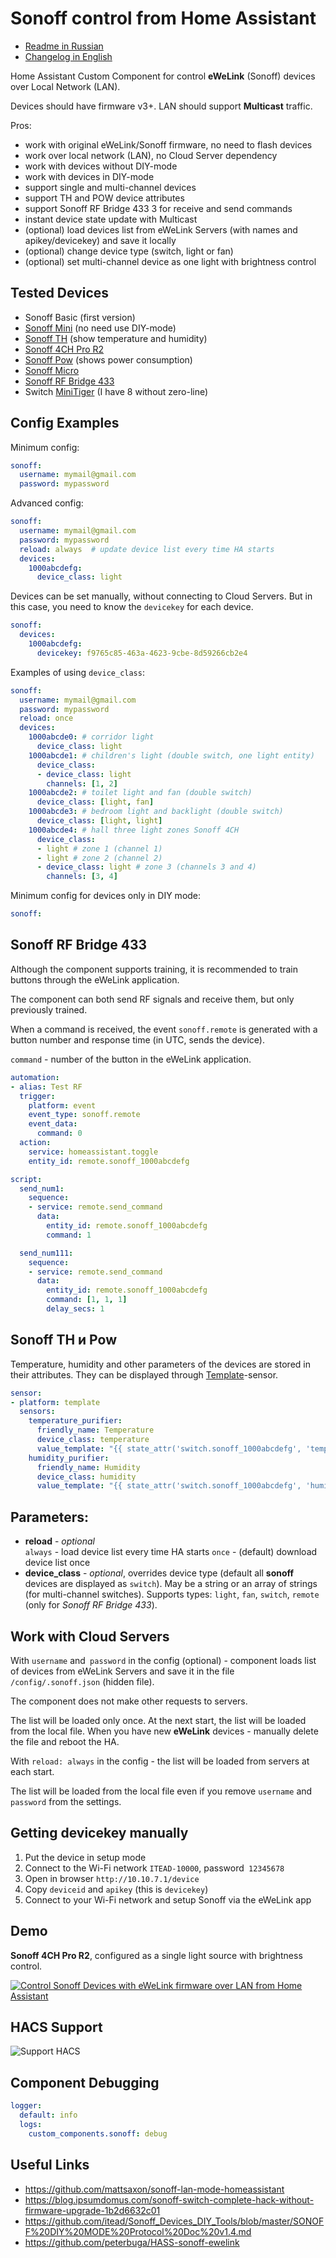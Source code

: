 # Sonoff control from Home Assistant

- [Readme in Russian](README_ru.md)
- [Changelog in English](CHANGELOG.md)

Home Assistant Custom Component for control **eWeLink** (Sonoff) devices over Local Network (LAN).

Devices should have firmware v3+. LAN should support **Multicast** traffic.

Pros:

- work with original eWeLink/Sonoff firmware, no need to flash devices
- work over local network (LAN), no Cloud Server dependency
- work with devices without DIY-mode
- work with devices in DIY-mode
- support single and multi-channel devices
- support TH and POW device attributes
- support Sonoff RF Bridge 433 3 for receive and send commands
- instant device state update with Multicast
- (optional) load devices list from eWeLink Servers (with names and apikey/devicekey) and save it locally
- (optional) change device type (switch, light or fan)
- (optional) set multi-channel device as one light with brightness control
  
## Tested Devices

- Sonoff Basic (first version)
- [Sonoff Mini](https://www.itead.cc/sonoff-mini.html) (no need use DIY-mode)
- [Sonoff TH](https://www.itead.cc/sonoff-th.html) (show temperature and humidity)
- [Sonoff 4CH Pro R2](https://www.itead.cc/sonoff-4ch-pro.html)
- [Sonoff Pow](https://www.itead.cc/sonoff-pow.html) (shows power consumption)
- [Sonoff Micro](https://www.itead.cc/sonoff-micro-5v-usb-smart-adaptor.htmlw)
- [Sonoff RF Bridge 433](https://www.itead.cc/sonoff-rf-bridge-433.html)
- Switch [MiniTiger](https://ru.aliexpress.com/item/33016227381.html) (I have 8 without zero-line)

## Config Examples

Minimum config:

```yaml
sonoff:
  username: mymail@gmail.com
  password: mypassword
```

Advanced config:

```yaml
sonoff:
  username: mymail@gmail.com
  password: mypassword
  reload: always  # update device list every time HA starts
  devices:
    1000abcdefg:
      device_class: light
```

Devices can be set manually, without connecting to Cloud Servers. But in this case, you need to know the `devicekey` for each device.

```yaml
sonoff:
  devices:
    1000abcdefg:
      devicekey: f9765c85-463a-4623-9cbe-8d59266cb2e4
```

Examples of using `device_class`:

```yaml
sonoff:
  username: mymail@gmail.com
  password: mypassword
  reload: once
  devices:
    1000abcde0: # corridor light
      device_class: light
    1000abcde1: # children's light (double switch, one light entity)
      device_class:
      - device_class: light
        channels: [1, 2]
    1000abcde2: # toilet light and fan (double switch)
      device_class: [light, fan]
    1000abcde3: # bedroom light and backlight (double switch)
      device_class: [light, light]
    1000abcde4: # hall three light zones Sonoff 4CH
      device_class:
      - light # zone 1 (channel 1)
      - light # zone 2 (channel 2)
      - device_class: light # zone 3 (channels 3 and 4)
        channels: [3, 4]
```

Minimum config for devices only in DIY mode:

```yaml
sonoff:
```

## Sonoff RF Bridge 433

Although the component supports training, it is recommended to train buttons through the eWeLink application.

The component can both send RF signals and receive them, but only previously trained.

When a command is received, the event `sonoff.remote` is generated with a button number and response time (in UTC, sends the device).

`command` - number of the button in the eWeLink application.


```yaml
automation:
- alias: Test RF
  trigger:
    platform: event
    event_type: sonoff.remote
    event_data:
      command: 0
  action:
    service: homeassistant.toggle
    entity_id: remote.sonoff_1000abcdefg

script:
  send_num1:
    sequence:
    - service: remote.send_command
      data:
        entity_id: remote.sonoff_1000abcdefg
        command: 1

  send_num111:
    sequence:
    - service: remote.send_command
      data:
        entity_id: remote.sonoff_1000abcdefg
        command: [1, 1, 1]
        delay_secs: 1
```

## Sonoff TH и Pow

Temperature, humidity and other parameters of the devices are stored in their attributes. They can be displayed through [Template](https://www.home-assistant.io/integrations/template/)-sensor.

```yaml
sensor:
- platform: template
  sensors:
    temperature_purifier:
      friendly_name: Temperature
      device_class: temperature
      value_template: "{{ state_attr('switch.sonoff_1000abcdefg', 'temperature') }}"
    humidity_purifier:
      friendly_name: Humidity
      device_class: humidity
      value_template: "{{ state_attr('switch.sonoff_1000abcdefg', 'humidity') }}"
```

## Parameters:

- **reload** - *optional*  
  `always` - load device list every time HA starts
  `once` - (default) download device list once
- **device_class** - *optional*, overrides device type (default all **sonoff** devices are displayed as `switch`). May be a string or an array of strings (for multi-channel switches). Supports types: `light`, `fan`, `switch`, `remote` (only for *Sonoff RF Bridge 433*).


## Work with Cloud Servers

With `username` and` password` in the config (optional) - component loads list of devices from eWeLink Servers and save it in the file `/config/.sonoff.json` (hidden file).

The component does not make other requests to servers.

The list will be loaded only once. At the next start, the list will be loaded from the local file. When you have new **eWeLink** devices - manually delete the file and reboot the HA.

With `reload: always` in the config - the list will be loaded from servers at each start.

The list will be loaded from the local file even if you remove `username` and` password` from the settings.

## Getting devicekey manually

1. Put the device in setup mode
2. Connect to the Wi-Fi network `ITEAD-10000`, password` 12345678`
3. Open in browser `http://10.10.7.1/device`
4. Copy `deviceid` and `apikey` (this is `devicekey`)
5. Connect to your Wi-Fi network and setup Sonoff via the eWeLink app

## Demo

**Sonoff 4CH Pro R2**, configured as a single light source with brightness control.

[![Control Sonoff Devices with eWeLink firmware over LAN from Home Assistant](https://img.youtube.com/vi/X7PcYfDy57A/0.jpg)](https://www.youtube.com/watch?v=X7PcYfDy57A)

## HACS Support

![Support HACS](hacs.png)

## Component Debugging

```yaml
logger:
  default: info
  logs:
    custom_components.sonoff: debug
```

## Useful Links

- https://github.com/mattsaxon/sonoff-lan-mode-homeassistant
- https://blog.ipsumdomus.com/sonoff-switch-complete-hack-without-firmware-upgrade-1b2d6632c01
- https://github.com/itead/Sonoff_Devices_DIY_Tools/blob/master/SONOFF%20DIY%20MODE%20Protocol%20Doc%20v1.4.md
- https://github.com/peterbuga/HASS-sonoff-ewelink